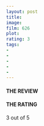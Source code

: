 ```yaml
---
layout: post
title: 
image: 
film: 626
plot: 
rating: 3
tags:
- 
- 
- 
- 
- 
---
```


#### THE REVIEW


#### THE RATING
3 out of 5